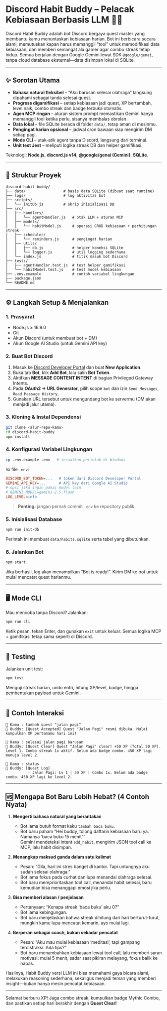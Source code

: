 # Discord Habit Buddy – Pelacak Kebiasaan Berbasis LLM 🤖💪

Discord Habit Buddy adalah bot Discord bergaya quest master yang membantu kamu menuntaskan kebiasaan harian. Bot ini berbicara secara alami, memutuskan kapan harus memanggil “tool” untuk memodifikasi data kebiasaan, dan memberi semangat ala gamer agar combo streak tetap hidup. Semua berjalan dengan Google Gemini lewat SDK `@google/genai`, tanpa cloud database eksternal—data disimpan lokal di SQLite.

---

## ✨ Sorotan Utama
- **Bahasa natural fleksibel** – “Aku barusan selesai olahraga” langsung dipahami sebagai tanda selesai quest.
- **Progress digamifikasi** – setiap kebiasaan jadi quest, XP bertambah, level naik, combo streak dan badge terbuka otomatis.
- **Agen MCP ringan** – aturan sistem prompt memastikan Gemini hanya memanggil tool ketika perlu, sisanya membalas obrolan.
- **Data lokal** – file SQLite berada di folder `data/`, tetap aman di mesinmu.
- **Pengingat harian opsional** – jadwal cron bawaan siap mengirim DM setiap pagi.
- **Mode CLI** – utak-atik agent tanpa Discord, langsung dari terminal.
- **Unit test Jest** – meliputi logika streak DB dan helper gamifikasi.

Teknologi: **Node.js**, **discord.js v14**, **@google/genai (Gemini)**, **SQLite**.

---

## 📁 Struktur Proyek
```
discord-habit-buddy/
├── data/                 # basis data SQLite (dibuat saat runtime)
├── logs/                 # log aktivitas bot
├── scripts/
│   └── initDb.js         # skrip inisialisasi DB
├── src/
│   ├── handlers/
│   │   └── agentHandler.js   # otak LLM + aturan MCP
│   ├── models/
│   │   └── habitModel.js     # operasi CRUD kebiasaan + perhitungan streak
│   ├── scheduler/
│   │   └── reminders.js      # pengingat harian
│   ├── utils/
│   │   ├── db.js             # helper koneksi SQLite
│   │   └── logger.js         # util logging sederhana
│   └── index.js              # titik masuk bot Discord
├── tests/
│   ├── agentHandler.test.js  # test helper gamifikasi
│   └── habitModel.test.js    # test model kebiasaan
├── .env.example              # contoh variabel lingkungan
├── package.json
└── README.md
```

---

## ⚙️ Langkah Setup & Menjalankan

### 1. Prasyarat
- Node.js ≥ 16.9.0
- Git
- Akun Discord (untuk membuat bot + DM)
- Akun Google AI Studio (untuk Gemini API key)

### 2. Buat Bot Discord
1. Masuk ke [Discord Developer Portal](https://discord.com/developers/applications) dan buat **New Application**.
2. Buka tab **Bot**, klik **Add Bot**, lalu salin **Bot Token**.
3. Aktifkan **MESSAGE CONTENT INTENT** di bagian Privileged Gateway Intents.
4. Pada **OAuth2 → URL Generator**, pilih scope `bot` dan izin `Send Messages`, `Read Message History`.
5. Gunakan URL tersebut untuk mengundang bot ke servermu (DM akan menjadi jalur utama).

### 3. Kloning & Instal Dependensi
```bash
git clone <alur-repo-kamu>
cd discord-habit-buddy
npm install
```

### 4. Konfigurasi Variabel Lingkungan
```bash
cp .env.example .env   # sesuaikan perintah di Windows
```
Isi file `.env`:
```ini
DISCORD_BOT_TOKEN=...   # token dari Discord Developer Portal
GEMINI_API_KEY=...      # API key dari Google AI Studio
# opsi jika ingin pakai model lain
# GEMINI_MODEL=gemini-2.5-flash
LOG_LEVEL=info
```
> **Penting:** jangan pernah commit `.env` ke repository publik.

### 5. Inisialisasi Database
```bash
npm run init-db
```
Perintah ini membuat `data/habits.sqlite` serta tabel yang dibutuhkan.

### 6. Jalankan Bot
```bash
npm start
```
Jika berhasil, log akan menampilkan “Bot is ready!”. Kirim DM ke bot untuk mulai mencatat quest harianmu.

---

## 🖥️ Mode CLI
Mau mencoba tanpa Discord? Jalankan:
```bash
npm run cli
```
Ketik pesan, tekan Enter, dan gunakan `exit` untuk keluar. Semua logika MCP + gamifikasi tetap sama seperti di Discord.

---

## 🧪 Testing
Jalankan unit test:
```bash
npm test
```
Menguji streak harian, undo entri, hitung XP/level, badge, hingga pembentukan payload untuk Gemini.

---

## 💬 Contoh Interaksi
```
👤 Kamu : tambah quest "jalan pagi"
🤖 Buddy: [Quest Accepted] Quest "Jalan Pagi" resmi dibuka. Mulai kumpulkan XP pertamamu hari ini!

👤 Kamu : selesai jalan pagi barusan
🤖 Buddy: [Quest Clear] Quest "Jalan Pagi" clear! +50 XP (Total 50 XP). Level 1. Combo streak 1x aktif. Belum ada badge combo. 450 XP lagi menuju level 2.

👤 Kamu : status
🤖 Buddy: [Quest Log]
          - Jalan Pagi: Lv 1 | 50 XP | Combo 1x. Belum ada badge combo. 450 XP lagi ke level 2.
```

---

## 🆚 Mengapa Bot Baru Lebih Hebat? (4 Contoh Nyata)

1. **Mengerti bahasa natural yang berantakan**  
   - Bot lama butuh format kaku `tambah baca buku`.
   - Bot baru paham “Hei buddy, tolong daftarin kebiasaan baru ya. Namanya ‘baca buku 15 menit’.”  
     Gemini mendeteksi intent `add_habit`, mengirim JSON tool call ke MCP, lalu habit disimpan.

2. **Menangkap maksud ganda dalam satu kalimat**  
   - Pesan: “Gila, hari ini stres banget di kantor. Tapi untungnya aku sudah selesai olahraga.”  
   - Bot lama fokus pada curhat dan lupa menandai olahraga selesai.  
   - Bot baru memprioritaskan tool call, menandai habit selesai, baru kemudian bisa menanggapi emosi jika perlu.

3. **Bisa memberi alasan / penjelasan**  
   - Pertanyaan: “Kenapa streak ‘baca buku’ aku 0?”  
   - Bot lama kebingungan.  
   - Bot baru menjelaskan bahwa streak dihitung dari hari berturut-turut, mungkin kamu lupa mencatat kemarin, ayo mulai lagi.

4. **Berperan sebagai coach, bukan sekadar pencatat**  
   - Pesan: “Aku mau mulai kebiasaan ‘meditasi’, tapi gampang terdistraksi. Ada tips?”  
   - Bot baru menambahkan kebiasaan lewat tool call, lalu memberi saran motivasi: mulai 5 menit, sadar saat pikiran melayang, fokus balik ke napas.

Hasilnya, Habit Buddy versi LLM ini bisa memahami gaya bicara alami, melakukan reasoning sederhana, sekaligus menjadi teman yang memberi insight—bukan hanya mesin pencatat kebiasaan.

---

Selamat berburu XP! Jaga combo streak, kumpulkan badge Mythic Combo, dan pastikan setiap hari berakhir dengan **Quest Clear!**
